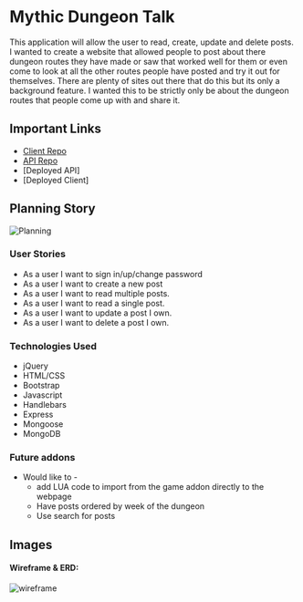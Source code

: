 # Mythic Dungeon Talk

This application will allow the user to read, create, update and delete posts. I wanted to create a website that allowed people to post about there dungeon routes they have made or saw that worked well for them or even come to look at all the other routes people have posted and try it out for themselves. There are plenty of sites out there that do this but its only a background feature. I wanted this to be strictly only be  about the dungeon routes that people come up with and share it.

## Important Links

- [Client Repo](https://github.com/Tristan-Tompkins/Mythic-Dungeon-Talk-FrontEnd)
- [API Repo](https://github.com/Tristan-Tompkins/Mythic-Dungeon-Talk-api)
- [Deployed API]
- [Deployed Client]

## Planning Story

 ![Planning](https://imgur.com/xjEZsDk)

### User Stories

- As a user I want to sign in/up/change password
- As a user I want to create a new post
- As a user I want to read multiple posts.
- As a user I want to read a single post.
- As a user I want to update a post I own.
- As a user I want to delete a post I own.

### Technologies Used

- jQuery
- HTML/CSS
- Bootstrap
- Javascript
- Handlebars
- Express
- Mongoose
- MongoDB

### Future addons

- Would like to -
  - add LUA code to import from the game addon directly to the webpage
  - Have posts ordered by week of the dungeon
  - Use search for posts

## Images

#### Wireframe & ERD:
![wireframe](https://imgur.com/xjEZsDk)

